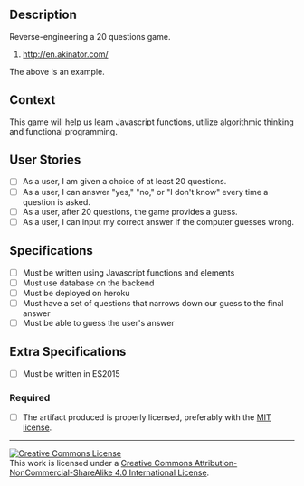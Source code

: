 ## Description

Reverse-engineering a 20 questions game.

1. http://en.akinator.com/

The above is an example.

## Context

This game will help us learn Javascript functions, utilize algorithmic thinking and functional programming. 


## User Stories
- [ ] As a user, I am given a choice of at least 20 questions.
- [ ] As a user, I can answer "yes," "no," or "I don't know" every time a question is asked.
- [ ] As a user, after 20 questions, the game provides a guess. 
- [ ] As a user, I can input my correct answer if the computer guesses wrong.

## Specifications
- [ ] Must be written using Javascript functions and elements
- [ ] Must use database on the backend
- [ ] Must be deployed on heroku
- [ ] Must have a set of questions that narrows down our guess to the final answer
- [ ] Must be able to guess the user's answer

## Extra Specifications
- [ ] Must be written in ES2015

### Required

- [ ] The artifact produced is properly licensed, preferably with the [MIT license][mit-license].

---

<!-- LICENSE -->

<a rel="license" href="http://creativecommons.org/licenses/by-nc-sa/4.0/"><img alt="Creative Commons License" style="border-width:0" src="https://i.creativecommons.org/l/by-nc-sa/4.0/80x15.png" /></a>
<br />This work is licensed under a <a rel="license" href="http://creativecommons.org/licenses/by-nc-sa/4.0/">Creative Commons Attribution-NonCommercial-ShareAlike 4.0 International License</a>.

[mit-license]: https://opensource.org/licenses/MIT
